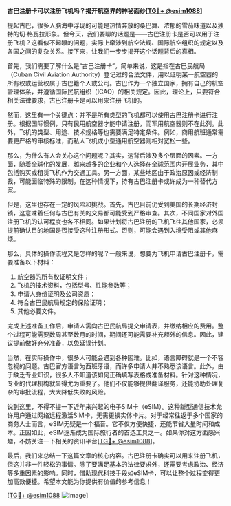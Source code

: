**古巴注册卡可以注册飞机吗？揭开航空界的神秘面纱[[TG💪+ @esim1088](https://t.me/s/esim1088)]**

提起古巴，很多人脑海中浮现的可能是热情奔放的桑巴舞、浓郁的雪茄味道以及独特的切·格瓦拉形象。但今天，我们要聊的话题是——古巴注册卡是否可以用于注册飞机？这看似不起眼的问题，实际上牵涉到航空法规、国际航空组织的规定以及各国之间的复杂关系。接下来，让我们一步步揭开这个话题背后的真相。

首先，我们需要了解什么是“古巴注册卡”。简单来说，这是指在古巴民航局（Cuban Civil Aviation Authority）登记过的合法文件，用以证明某一航空器的所有权或运营权属于古巴籍个人或公司。古巴作为一个独立国家，拥有自己的航空管理体系，并遵循国际民航组织（ICAO）的相关规定。因此，理论上，只要符合相关法律要求，古巴注册卡是可以用来注册飞机的。

然而，这里有一个关键点：并不是所有类型的飞机都可以使用古巴注册卡进行注册。根据国际惯例，只有民用航空器才能申请注册，而军用航空器则不在此列。此外，飞机的类型、用途、技术规格等也需要满足特定条件。例如，商用航班通常需要更严格的审核标准，而私人飞机或小型通用航空器则相对宽松一些。

那么，为什么有人会关心这个问题呢？其实，这背后涉及多个层面的因素。一方面，随着全球化的发展，越来越多的企业和个人选择在全球范围内开展业务，其中包括购买或租赁飞机作为交通工具。另一方面，某些地区由于政治原因或经济制裁，可能面临特殊的限制。在这种情况下，持有古巴注册卡或许成为一种替代方案。

但是，这里也存在一定的风险和挑战。首先，古巴目前仍受到美国的长期经济封锁，这意味着任何与古巴有关的交易都可能受到严格审查。其次，不同国家对外国注册飞机的认可程度也各不相同。如果计划将古巴注册的飞机飞往其他国家，必须提前确认目的地国是否接受这种注册形式。否则，可能会遇到入境受阻或其他麻烦。

那么，具体的操作流程又是怎样的呢？一般来说，想要为飞机申请古巴注册卡，需要准备以下材料：
1. 航空器的所有权证明文件；
2. 飞机的技术资料，包括型号、性能参数等；
3. 申请人身份证明及公司资质；
4. 符合古巴民航局规定的保险证明；
5. 其他必要文件。

完成上述准备工作后，申请人需向古巴民航局提交申请表，并缴纳相应的费用。整个过程可能需要数周甚至数月的时间，期间还可能需要补充额外的信息。因此，建议提前做好充分准备，以免延误计划。

当然，在实际操作中，很多人可能会遇到各种困难。比如，语言障碍就是一个不容忽视的问题。古巴官方语言为西班牙语，而许多申请人并不熟悉该语言。此外，由于缺乏专业知识，很多人不知道该如何正确填写表格或准备材料。针对这种情况，专业的代理机构就显得尤为重要了。他们不仅能够提供翻译服务，还能协助处理复杂的审批流程，大大降低失败的风险。

说到这里，不得不提一下近年来兴起的电子SIM卡（eSIM）。这种新型通信技术允许用户通过网络远程激活SIM卡，无需更换实体卡片。对于经常往返于多个国家的商务人士而言，eSIM无疑是一个福音。它不仅方便快捷，还能节省大量时间和成本。正因如此，eSIM逐渐成为国际旅行者的首选工具之一。如果你对这方面感兴趣，不妨关注一下相关的资讯平台[[TG💪+ @esim1088](https://t.me/s/esim1088)]。

最后，我们来总结一下这篇文章的核心内容。古巴注册卡确实可以用来注册飞机，但这并非一件轻松的事情。除了要满足基本的法律要求外，还需要考虑政治、经济等多重因素的影响。同时，借助现代科技手段如eSIM卡，可以让整个过程变得更加高效便捷。希望本文能为你提供有价值的参考信息！

[[TG💪+ @esim1088](https://t.me/s/esim1088) ![Image](https://i.postimg.cc/4NQfJmqS/Snipaste-2025-05-13-00-14-12.png)]